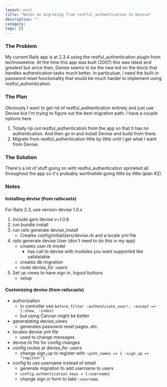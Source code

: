 ```yaml
---
layout: post
title: "Notes on migrating from restful_authentication to Devise"
description: ""
category: 
tags: []
---
```


### The Problem
My current Rails app is at 2.3.4 using the restful_authentication plugin from
technoweenie. At the time this app was built (2007) this was latest and greatest but
since then, Devise seems to be the new kid on the block that handles
authentication tasks much better. In particuluar, I need the built-in password reset
functionality that would be much harder to implement using
restful_authentication.

### The Plan
Obviously I want to get rid of restful_authentication entirely and just use
Devise but I'm trying to figure out the best migration path.
I have a couple options here.

1. Totally rip out restful_authentication from the app so that it has no
authentication. And then go in and install Devise and build from there.
2. Migrate from restful_authentication little by little until I get what I want
from Devise.

### The Solution
There's a lot of stuff going on with restful_authentication sprinkled all
throughout the app so it's probably worthwhile going little by little (plan #2).

### Notes

#### Installing devise (from railscasts)
For Rails 2.3, use version devise 1.0.x
1. Include gem devise v=1.0.6
2. run bundle install
3. run rails generate devise_install
    - Creates config/initializers/devise.rb and a locale yml file
4. rails generate devise User (don't need to do this in my app)
    - creates user.rb model
        - has call to devise with modules you want supported like validatable
    - creates db migration
    - route devise_for :users
5. Set up views to have sign in, logout buttons
    - setup

#### Customizing devise (from railscasts)
- authorization
  - in controller use `before_filter :authenticate_user!, :except => [:show, :index]`
  - but using Cancan might be better
- generatating devise_views
  - generates passowrd reset pages..etc.
- locales devise yml file
  - used to change messages
- devise.rb file for config changes
- config routes at devise_for :users
  - change sign_up to register with `:path_names => { :sign_up => "register"}`
- config to use username instead of email
  - generate migration to add username to users
  - `config.authentication_keys = {:username}`
  - change sign in form to take `:username`
